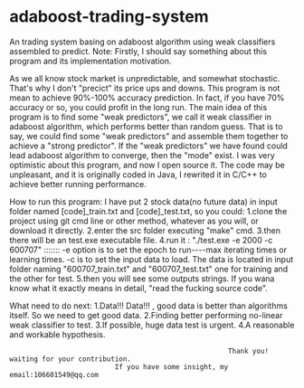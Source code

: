 # adaboost-trading-system

An trading system basing on adaboost algorithm using weak classifiers assembled to predict.
Note: Firstly, I should say something about this program and its implementation motivation.



As we all know stock market is unpredictable, and somewhat stochastic. That's why I don't
"precict" its price ups and downs. This program is not mean to achieve 90%-100% accuracy
prediction. In fact, if you have 70% accuracy or so, you could profit in the long run.
The main idea of this program is to find some "weak predictors", we call it weak classifier in
adaboost algorithm, which performs better than random guess. That is to say, we could find some
"weak predictors" and assemble them together to achieve a "strong predictor". If the "weak predictors"
we have found could lead adaboost algorithm to converge, then the "mode" exist.
I was very optimistic about this program, and now I open source it. The code may be unpleasant, and it
is originally coded in Java, I rewrited it in C/C++ to achieve better running performance.





How to run this program:
I have put 2 stock data(no future data) in input folder named [code]_train.txt and [code]_test.txt, so you could:
1.clone the project using git cmd line or other method, whatever as you will, or download it directly.
2.enter the src folder executing "make" cmd.
3.then there will be an test.exe executable file.
4.run it : "./test.exe -e 2000 -c 600707"   :::::::  -e option is to set the epoch to run----max iterating times or learning times.
  -c is to set the input data to load. The data is located in input folder naming "600707_train.txt" and "600707_test.txt" one for
  training and the other for test.
5.then you will see some outputs strings. If you wana know what it exactly means in detail, "read the fucking source code".






What need to do next:
1.Data!!!  Data!!! , good data is better than algorithms itself. So we need to get good data.
2.Finding better performing no-linear weak classifier to test.
3.If possible, huge data test is urgent.
4.A reasonable and workable hypothesis.


                                                          Thank you! waiting for your contribution.
							  If you have some insight, my email:106601549@qq.com
